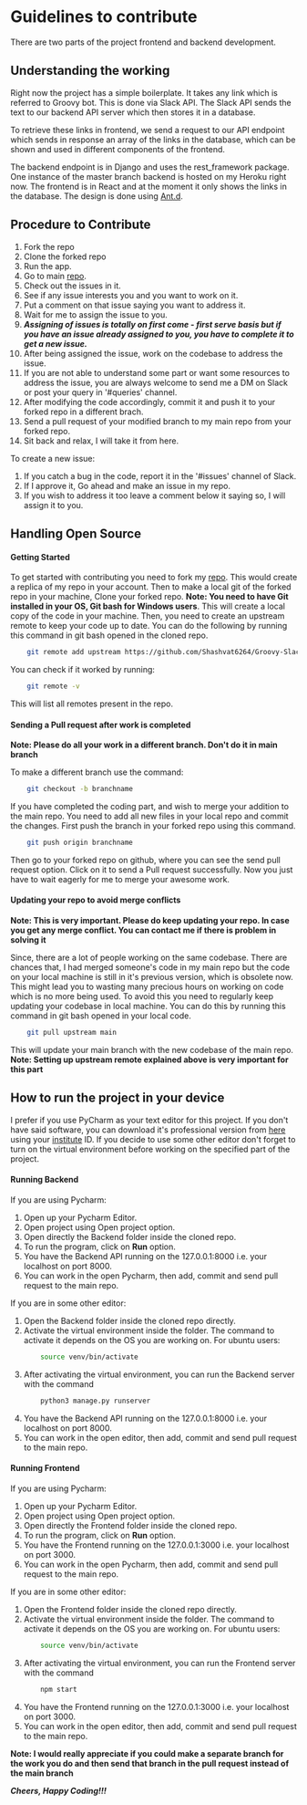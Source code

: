 # Guidelines to contribute
There are two parts of the project frontend and backend development.

Understanding the working
---
Right now the project has a simple boilerplate. It takes any link 
which is referred to Groovy bot. This is done via Slack API. The
Slack API sends the text to our backend API server which then stores it
in a database. 
   
To retrieve these links in frontend, we send a request to our API endpoint
which sends in response an array of the links in the database, which can be shown 
and used in different components of the frontend.  
  
The backend endpoint is in Django and uses the rest_framework package. One instance of the 
master branch backend is hosted on my Heroku right now. 
The frontend is in React and at the moment it only shows the links in the database. The design is 
done using [Ant.d](https://ant.design/).  

Procedure to Contribute
---
1. Fork the repo
2. Clone the forked repo
3. Run the app.
4. Go to main [repo](https://github.com/Shashvat6264/Groovy-Slack).
5. Check out the issues in it.
6. See if any issue interests you and you want to work on it.
7. Put a comment on that issue saying you want to address it.
8. Wait for me to assign the issue to you. 
8. **_Assigning of issues is totally on first come - first serve basis but if you have an issue already assigned to you, you have to complete it to get a new issue._**
9. After being assigned the issue, work on the codebase to address the issue.
10. If you are not able to understand some part or want some resources to address the issue, you are always welcome to send me a DM on Slack or post your query in '#queries' channel.
10. After modifying the code accordingly, commit it and push it to your forked repo in a different brach.
11. Send a pull request of your modified branch to my main repo from your forked repo.
12. Sit back and relax, I will take it from here.

To create a new issue:
1. If you catch a bug in the code, report it in the '#issues' channel of Slack.
2. If I approve it, Go ahead and make an issue in my repo.
3. If you wish to address it too leave a comment below it saying so, I will assign it to you.


Handling Open Source
---

#### Getting Started
To get started with contributing you need to fork my [repo](https://github.com/Shashvat6264/Groovy-Slack). This 
would create a replica of my repo in your account. Then to make a local git of the forked repo in your machine, 
Clone your forked repo. **Note: You need to have Git installed in your OS, Git bash for Windows users**. This will create 
a local copy of the code in your machine. Then, you need to create an upstream remote to keep your code up to date.
You can do the following by running this command in git bash opened in the cloned repo.
```bash
    git remote add upstream https://github.com/Shashvat6264/Groovy-Slack.git
```
You can check if it worked by running:
```bash
    git remote -v
```
This will list all remotes present in the repo.

#### Sending a Pull request after work is completed
**Note: Please do all your work in a different branch. Don't do it in main branch**

To make a different branch use the command: 
```bash
    git checkout -b branchname
```

If you have completed the coding part, and wish to merge your addition to the main repo. You need to add all new files in your 
local repo and commit the changes. First push the branch in your forked repo using this command.
```bash
    git push origin branchname
```
Then go to your forked repo on github, where you can see the send pull request option. Click on it to send a Pull request successfully.
Now you just have to wait eagerly for me to merge your awesome work. 

#### Updating your repo to avoid merge conflicts
**Note: This is very important. Please do keep updating your repo. In case you get any merge conflict. You can contact me if there is problem in solving it**

Since, there are a lot of people working on the same codebase. There are chances that, I had merged someone's code in my main repo but the code on your local machine 
is still in it's previous version, which is obsolete now. This might lead you to wasting many precious hours on working on code which is no more being used. To avoid this 
you need to regularly keep updating your codebase in local machine. You can do this by running this command in git bash opened in your local code.
```bash
    git pull upstream main
``` 
This will update your main branch with the new codebase of the main repo.
**Note: Setting up upstream remote explained above is very important for this part**

How to run the project in your device
---
I prefer if you use PyCharm as your text editor for this project. If you 
don't have said software, you can download it's professional version from [here](https://www.jetbrains.com/pycharm/download/#section=windows) 
using your [institute](https://www.jetbrains.com/community/education/#students) ID. If you decide to use 
some other editor don't forget to turn on the virtual environment before working on the specified part of the project.

#### Running Backend
If you are using Pycharm:  
1. Open up your Pycharm Editor.
2. Open project using Open project option.
3. Open directly the Backend folder inside the cloned repo.
4. To run the program, click on **Run** option.
5. You have the Backend API running on the 127.0.0.1:8000 i.e. your localhost on port 8000.
6. You can work in the open Pycharm, then add, commit and send pull request to the main repo.  

If you are in some other editor:
1. Open the Backend folder inside the cloned repo directly.
2. Activate the virtual environment inside the folder. The command to activate it depends on 
the OS you are working on.
For ubuntu users:
    ```bash
        source venv/bin/activate
    ``` 
3. After activating the virtual environment, you can run the Backend server with the command
    ```bash
        python3 manage.py runserver 
    ```
4. You have the Backend API running on the 127.0.0.1:8000 i.e. your localhost on port 8000.
5. You can work in the open editor, then add, commit and send pull request to the main repo.

#### Running Frontend
If you are using Pycharm:  
1. Open up your Pycharm Editor.
2. Open project using Open project option.
3. Open directly the Frontend folder inside the cloned repo.
4. To run the program, click on **Run** option.
5. You have the Frontend running on the 127.0.0.1:3000 i.e. your localhost on port 3000.
6. You can work in the open Pycharm, then add, commit and send pull request to the main repo.  

If you are in some other editor:
1. Open the Frontend folder inside the cloned repo directly.
2. Activate the virtual environment inside the folder. The command to activate it depends on 
the OS you are working on.
For ubuntu users:
    ```bash
        source venv/bin/activate
    ``` 
3. After activating the virtual environment, you can run the Frontend server with the command
    ```bash
        npm start 
    ```
4. You have the Frontend running on the 127.0.0.1:3000 i.e. your localhost on port 3000.
5. You can work in the open editor, then add, commit and send pull request to the main repo.


**Note: I would really appreciate if you could make a separate branch for the work you do and then send that branch in the pull request instead of the main branch**

**_Cheers, Happy Coding!!!_** 